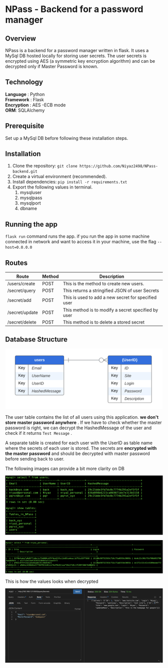 # NPass - Backend for a password manager

## Overview
NPass is a backend for a password manager written in flask. It uses a MySql DB hosted locally for storing user secrets. The user secrets is encrypted using AES (a symmetric key encryption algorithm) and can be decrypted only if Master Password is known. 
## Technology

**Language** : Python  
**Framework** : Flask  
**Encryption** : AES -ECB mode  
**ORM**: SQLAlchemy  
## Prerequisite

Set up a MySql DB before following these installation steps. 
## Installation

1. Clone the repository: `git clone https://github.com/Niyaz2498/NPass-backend.git`
2. Create a virtual environment (recommended).
3. Install dependencies: `pip install -r requirements.txt`
4. Export the following values in terminal.
	1. mysqluser
	2. mysqlpass
	3. mysqlport
	4. dbname
## Running the app
`flask run` command runs the app. if you run the app in some machine connected in network and want to access it in your machine, use the flag `--host=0.0.0.0`

## Routes 

| Route | Method | Description |
| ----- | ------ | ----------- |
| /users/create | POST | This is the method to create new users.|
| /secret/query | POST | This returns a stringified JSON of user Secrets | 
| /secret/add | POST | This is used to add a new secret for specified user | 
| /secret/update | POST | This method is to modify a secret specified by user |
| /secret/delete | POST | This method is to delete a stored secret | 

## Database Structure

![ERD-NPass.png](./assets/ERD-NPass.png)

The user table contains the list of all users using this application. **we don't store master password anywhere** . If we have to check whether the master password is right,  we can decrypt the HashedMessage of the user and check if it returns `Test Message` . 

A separate table is created for each user with the UserID as table name where the secrets of each user is stored. The secrets are **encrypted with the master password** and should be decrypted with master password before sending back to user. 

The following images can provide a bit more clarity on DB

![Table list and user table.png](./assets/Table%20list%20and%20user%20table.png)

![User_secret table.png](./assets/User_secret%20table.png)

This is how the values looks when decrypted

![Decrypted user_secrets table.png](./assets/Decrypted%20user_secrets%20table.png)
